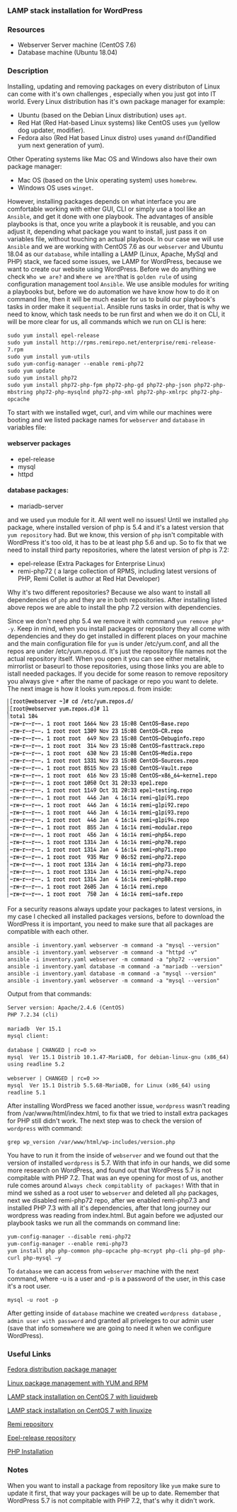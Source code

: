 ### LAMP stack installation for WordPress

### Resources
  - Webserver Server machine (CentOS 7.6)
  - Database machine (Ubuntu 18.04)

### Description

Installing, updating and removing packages on every distributon of Linux can come with it's own challenges , especially when you just got into IT world. Every Linux distribution has it's own package manager for example:

- Ubuntu (based on the Debian Linux distribution) uses ```apt```. 
- Red Hat (Red Hat-based Linux systems) like CentOS uses ```yum``` (yellow dog updater, modifier). 
- Fedora also (Red Hat based Linux distro) uses ```yum```and ```dnf```(Dandified yum next generation of yum).

Other Operating systems like Mac OS and Windows also have their own package manager:

- Mac OS (based on the Unix operating system) uses ```homebrew```. 
- Windows OS uses ```winget```.

However, installing packages depends on what interface you are comfortable working with either GUI, CLI or simply use a tool like an ```Ansible```, and get it done with one playbook. The advantages of ansible playbooks is that, once you write a playbook it is reusable, and you can adjust it, depending what package you want to install, just pass it on variables file, without touching an actual playbook. 
In our case we will use ```Ansible``` and we are working with CentOS 7.6 as our ```webserver``` and Ubuntu 18.04 as our ```database```, while intalling a LAMP (Linux, Apache, MySql and PHP) stack, we faced some issues, we LAMP for WordPress, because we want to create our website using WordPress. 
Before we do anything we check ```Who we are?``` and ```Where we are?```that is ```golden rule``` of using configuration management tool ```Ansible```.  We use ansible modules for writing a playbooks but, before we do automation we have know how to do it on command line, then it will be much easier for us to build our playbook's tasks in order make it ```sequential```.  Ansible runs tasks in order, that is why we need to know, which task needs to be run first and when we do it on CLI, it will be more clear for us, all commands which we run on CLI is here:
```
sudo yum install epel-release
sudo yum install http://rpms.remirepo.net/enterprise/remi-release-7.rpm
sudo yum install yum-utils
sudo yum-config-manager --enable remi-php72
sudo yum update
sudo yum install php72
sudo yum install php72-php-fpm php72-php-gd php72-php-json php72-php-mbstring php72-php-mysqlnd php72-php-xml php72-php-xmlrpc php72-php-opcache
```
To start with we installed wget, curl, and vim while our machines were booting and we listed package names for ```webserver``` and ```database``` in variables file: 
#### webserver packages
- epel-release
- mysql
- httpd 

#### database packages:
- mariadb-server

and we used ```yum``` module for it. All went well no issues! Until we installed ```php``` package, where installed version of php is 5.4 and it's a latest version that ```yum repository``` had.  But we know, this version of ```php``` isn't compitable with WordPress it's too old, it has to be at least php 5.6 and up. So to fix that we need to install third party repositories, where the latest version of php is 7.2:

- epel-release (Extra Packages for Enterprise Linux)
- remi-php72 ( a large collection of RPMS, including latest versions of PHP, Remi Collet is author at Red Hat Developer) 

Why it's two different repositories? Because we also want to install all dependencies of ```php``` and they are in both repositories. After installing listed above repos we are able to install the php 7.2 version with dependencies.

Since we don't need  php 5.4 we remove it with command ```yum remove php* -y```. Keep in mind, when you install packages or repository they all come with dependencies and they do get installed in different places on your machine and the main configuration file for ```yum``` is under /etc/yum.conf, and all the repos are under /etc/yum.repos.d. It's just the repository file names not the actual repository itself. When you open it you can see either metalink, mirrorlist or baseurl to those repositories, using those links you are able to istall needed packages. If you decide for some reason to remove repository you always give ```*``` after the name of package or repo you want to delete. The next image is how it looks yum.repos.d. from inside:

<img src="images/yum.repo.d_content.png" alt="aws" width="800" height="450">

For a security reasons always update your packages to latest versions, in my case I checked all  installed packages versions, before to download the WordPress it is important, you need to make sure that  all packages are compatible with each other.
```
ansible -i inventory.yaml webserver -m command -a "mysql --version"
ansible -i inventory.yaml webserver -m command -a "httpd -v"
ansible -i inventory.yaml webserver -m command -a "php72 --version"
ansible -i inventory.yaml database -m command -a "mariadb --version"
ansible -i inventory.yaml database -m command -a "mysql --version"
ansible -i inventory.yaml webserver -m command -a "mysql --version"
```
Output from that commands: 
```
Server version: Apache/2.4.6 (CentOS)
PHP 7.2.34 (cli)

mariadb  Ver 15.1 
mysql client:

database | CHANGED | rc=0 >>
mysql  Ver 15.1 Distrib 10.1.47-MariaDB, for debian-linux-gnu (x86_64) using readline 5.2

webserver | CHANGED | rc=0 >>
mysql  Ver 15.1 Distrib 5.5.68-MariaDB, for Linux (x86_64) using readline 5.1
```
After installing WordPress we faced another issue, ```wordpress``` wasn't reading from /var/www/html/index.html, to fix that we tried to install extra packages for PHP still didn't work. The next step was to check the version of ```wordpress``` with command:
```
grep wp_version /var/www/html/wp-includes/version.php
```
You have to run it from the inside of ```webserver``` and we found out that the version of installed ```wordpress``` is 5.7. With that info in our hands, we did some more research on WordPress, and found out that WordPress 5.7 is not compitable with PHP 7.2. That was an eye opening for most of us, another rule comes around ```Always check compitablity of packages!``` With that in mind we sshed as a root user to ```webserver``` and deleted all ```php``` packages, next we disabled remi-php72 repo, after we enabled remi-php7.3 and installed PHP 7.3 with all it's dependencies, after that long journey our wordpress was reading from index.html. 
But again before we adjusted our playbook tasks we run all the commands on command line:
```
yum-config-manager --disable remi-php72
yum-config-manager --enable remi-php73
yum install php php-common php-opcache php-mcrypt php-cli php-gd php-curl php-mysql –y
```

To ```database``` we can access from ```webserver``` machine with the next command, where -u is a user and -p is a password of the user, in this case it's a root user.
```
mysql -u root -p
```
After getting inside of ```database``` machine we created ```wordpress database``` , ```admin user with password``` and granted all priveleges to our admin user (save that info somewhere we are going to need it when we configure WordPress). 
### Useful Links

[Fedora distribution package manager](https://fedoraproject.org/wiki/DNF?rd=RPM)

[Linux package management with YUM and RPM](https://www.redhat.com/sysadmin/how-manage-packages)

[LAMP stack installation on CentOS 7 with liquidweb](https://www.liquidweb.com/kb/install-lamp-stack-centos-7/)

[LAMP stack installation on CentOS 7 with linuxize](https://linuxize.com/series/install-lamp-stack-on-centos-7/)

[Remi repository](http://rpms.remirepo.net/)

[Epel-release repository](https://fedoraproject.org/wiki/EPEL)

[PHP Installation](https://www.scriptcase.net/docs/en_us/v9/manual/02-scriptcase-installation/06-linux_php/)

### Notes

When you want to install a package from repository like ```yum``` make sure to update it first, that way your packages will be up to date.
Remember that WordPress 5.7 is not compitable with PHP 7.2, that's why it didn't work.
